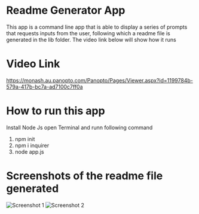 
# Readme Generator App
This app is a command line app that is able to display a series of prompts that requests inputs from the user, following which a readme file is generated in the lib folder. The video link below will show how it runs 


# Video Link 
https://monash.au.panopto.com/Panopto/Pages/Viewer.aspx?id=1199784b-579a-417b-bc7a-ad7100c7ff0a

# How to run this app
Install Node Js 
open Terminal and runn following command
1. npm init
2. npm i inquirer
3. node app.js


# Screenshots of the readme file generated

![Screenshot 1](https://user-images.githubusercontent.com/84317073/126987276-09e3c601-1622-4dfd-9618-981063a56c2d.JPG)
![Screenshot 2](https://user-images.githubusercontent.com/84317073/126987287-1ec553c5-3337-4e1a-88fd-1e8f19166785.JPG)
